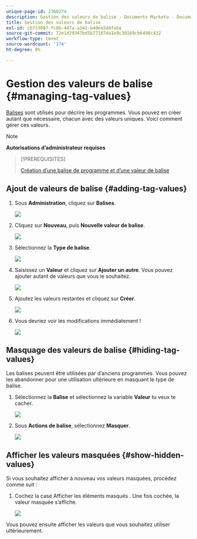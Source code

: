 ```yaml
---
unique-page-id: 2360274
description: Gestion des valeurs de balise - Documents Marketo - Documentation du produit
title: Gestion des valeurs de balise
exl-id: cb733007-fc8b-4d7a-a341-b40ea5d4febe
source-git-commit: 72e1d29347bd5b77107da1e9c30169cb6490c432
workflow-type: tm+mt
source-wordcount: '174'
ht-degree: 0%

---
```


# Gestion des valeurs de balise {#managing-tag-values}

[Balises](/help/marketo/product-docs/core-marketo-concepts/programs/working-with-programs/understanding-tags.md) sont utilisés pour décrire les programmes. Vous pouvez en créer autant que nécessaire, chacun avec des valeurs uniques. Voici comment gérer ces valeurs.

>[!NOTE]
>
>**Autorisations d’administrateur requises**

>[!PREREQUISITES]
>
>[Création d’une balise de programme et d’une valeur de balise](/help/marketo/product-docs/administration/tags/create-a-new-program-tag-and-tag-values.md)

## Ajout de valeurs de balise {#adding-tag-values}

1. Sous **Administration**, cliquez sur **Balises**.

   ![](assets/image2014-9-24-12-3a24-3a55.png)

1. Cliquez sur **Nouveau**, puis **Nouvelle valeur de balise**.

   ![](assets/image2014-9-24-12-3a25-3a23.png)

1. Sélectionnez la **Type de balise**.

   ![](assets/image2014-9-24-12-3a26-3a2.png)

1. Saisissez un **Valeur** et cliquez sur **Ajouter un autre**. Vous pouvez ajouter autant de valeurs que vous le souhaitez.

   ![](assets/image2014-9-24-12-3a26-3a27.png)

1. Ajoutez les valeurs restantes et cliquez sur **Créer**.

   ![](assets/image2014-9-24-12-3a26-3a55.png)

1. Vous devriez voir les modifications immédiatement !

   ![](assets/image2014-9-24-12-3a27-3a34.png)

## Masquage des valeurs de balise {#hiding-tag-values}

Les balises peuvent être utilisées par d’anciens programmes. Vous pouvez les abandonner pour une utilisation ultérieure en masquant le type de balise.

1. Sélectionnez la **Balise** et sélectionnez la variable **Valeur** tu veux te cacher.

   ![](assets/image2014-9-24-12-3a28-3a25.png)

1. Sous **Actions de balise**, sélectionnez **Masquer**.

   ![](assets/image2014-9-24-12-3a29-3a4.png)

## Afficher les valeurs masquées {#show-hidden-values}

Si vous souhaitez afficher à nouveau vos valeurs masquées, procédez comme suit :

1. Cochez la case Afficher les éléments masqués . Une fois cochée, la valeur masquée s’affiche.

   ![](assets/image2014-9-24-12-3a29-3a58.png)

Vous pouvez ensuite afficher les valeurs que vous souhaitez utiliser ultérieurement.
